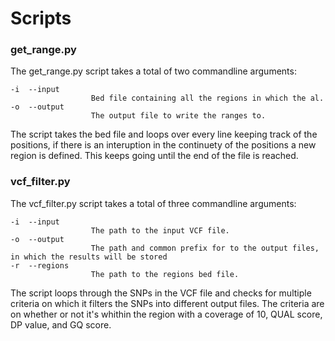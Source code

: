 # Scripts

### get_range.py

The get_range.py script takes a total of two commandline arguments:

    -i  --input 
                      Bed file containing all the regions in which the al.
    -o  --output 
                      The output file to write the ranges to.

The script takes the bed file and loops over every line keeping track of the positions, if there is an interuption in the continuety of the positions a new region is defined. This keeps going until the end of the file is reached.

### vcf_filter.py

The vcf_filter.py script takes a total of three commandline arguments:

    -i  --input 
                      The path to the input VCF file.
    -o  --output 
                      The path and common prefix for to the output files, in which the results will be stored
    -r  --regions
    				  The path to the regions bed file.

The script loops through the SNPs in the VCF file and checks for multiple criteria on which it filters the SNPs into different output files. The criteria are on whether or not it's whithin the region with a coverage of 10, QUAL score, DP value, and GQ score.